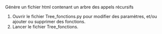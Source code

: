 Génère un fichier html contenant un arbre des appels récursifs

1. Ouvrir le fichier Tree_fonctions.py pour modifier des paramètres, et/ou ajouter ou supprimer des fonctions.
2. Lancer le fichier Tree_fonctions.
